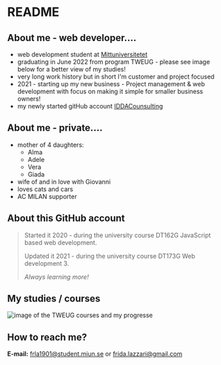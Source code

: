# README 

## About me - web developer....
* web development student at [Mittuniversitetet](https://www.miun.se) 
* graduating in June 2022 from program TWEUG - please see image below for a better view of my studies! 
* very long work history but in short I'm customer and project focused
* 2021 - starting up my new business - Project management & web development with focus on making it simple for smaller business owners!
* my newly started gitHub account [IDDACounsulting](https://github.com/iddaconsulting)

## About me - private....
* mother of 4 daughters:
    * Alma  
    * Adele  
    * Vera  
    * Giada  
* wife of and in love with Giovanni
* loves cats and cars
* AC MILAN supporter 

## About this GitHub account
>Started it 2020 - during the university course DT162G JavaScript based web development. 
>
>Updated it 2021 - during the university course DT173G Web development 3.
>
>_Always learning more!_

## My studies / courses

![image of the TWEUG courses and my progresse](https://user-images.githubusercontent.com/77203135/132713271-cd6a007d-ffa4-4fe7-a170-477fa81b4430.png)

## How to reach me?

**E-mail:** frla1901@student.miun.se or frida.lazzari@gmail.com  


